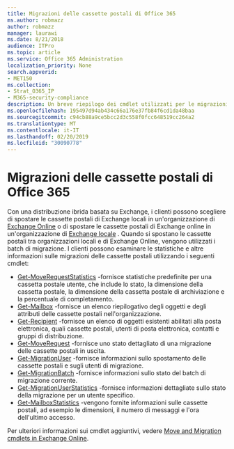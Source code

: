 ```yaml
---
title: Migrazioni delle cassette postali di Office 365
ms.author: robmazz
author: robmazz
manager: laurawi
ms.date: 8/21/2018
audience: ITPro
ms.topic: article
ms.service: Office 365 Administration
localization_priority: None
search.appverid:
- MET150
ms.collection:
- Strat_O365_IP
- M365-security-compliance
description: Un breve riepilogo dei cmdlet utilizzati per le migrazioni delle cassette postali di Office 365.
ms.openlocfilehash: 195497d94ab434c66a176e37fb84f6cd1da48baa
ms.sourcegitcommit: c94cb88a9ce5bcc2d3c558f0fcc648519cc264a2
ms.translationtype: MT
ms.contentlocale: it-IT
ms.lasthandoff: 02/20/2019
ms.locfileid: "30090778"
---
```

# <a name="office-365-mailbox-migrations"></a>Migrazioni delle cassette postali di Office 365
Con una distribuzione ibrida basata su Exchange, i clienti possono scegliere di spostare le cassette postali di Exchange locali in un'organizzazione di [Exchange Online](https://docs.microsoft.com/Exchange/exchange-online) o di spostare le cassette postali di Exchange online in un'organizzazione di [Exchange locale](https://docs.microsoft.com/Exchange/exchange-server) . Quando si spostano le cassette postali tra organizzazioni locali e di Exchange Online, vengono utilizzati i batch di migrazione. I clienti possono esaminare le statistiche e altre informazioni sulle migrazioni delle cassette postali utilizzando i seguenti cmdlet:

- [Get-MoveRequestStatistics](https://docs.microsoft.com/powershell/module/exchange/move-and-migration/Get-MoveRequestStatistics?view=exchange-ps) -fornisce statistiche predefinite per una cassetta postale utente, che include lo stato, la dimensione della cassetta postale, la dimensione della cassetta postale di archiviazione e la percentuale di completamento.
- [Get-Mailbox](https://docs.microsoft.com/powershell/module/exchange/mailboxes/Get-Mailbox?view=exchange-ps
) -fornisce un elenco riepilogativo degli oggetti e degli attributi delle cassette postali nell'organizzazione.
- [Get-Recipient](https://docs.microsoft.com/powershell/module/exchange/users-and-groups/Get-Recipient?view=exchange-ps) -fornisce un elenco di oggetti esistenti abilitati alla posta elettronica, quali cassette postali, utenti di posta elettronica, contatti e gruppi di distribuzione.
- [Get-MoveRequest](https://docs.microsoft.com/powershell/module/exchange/move-and-migration/Get-MoveRequest?view=exchange-ps) -fornisce uno stato dettagliato di una migrazione delle cassette postali in uscita.
- [Get-MigrationUser](https://docs.microsoft.com/powershell/module/exchange/move-and-migration/Get-MigrationUser?view=exchange-ps) -fornisce informazioni sullo spostamento delle cassette postali e sugli utenti di migrazione.
- [Get-MigrationBatch](https://docs.microsoft.com/powershell/module/exchange/move-and-migration/Get-MigrationBatch?view=exchange-ps) -fornisce informazioni sullo stato del batch di migrazione corrente.
- [Get-MigrationUserStatistics](https://docs.microsoft.com/powershell/module/exchange/move-and-migration/Get-MigrationUserStatistics?view=exchange-ps) -fornisce informazioni dettagliate sullo stato della migrazione per un utente specifico.
- [Get-MailboxStatistics](https://docs.microsoft.com/powershell/module/exchange/mailboxes/Get-MailboxStatistics?view=exchange-ps) -vengono fornite informazioni sulle cassette postali, ad esempio le dimensioni, il numero di messaggi e l'ora dell'ultimo accesso.

Per ulteriori informazioni sui cmdlet aggiuntivi, vedere [Move and Migration cmdlets in Exchange Online](https://docs.microsoft.com/powershell/exchange/exchange-online/exchange-online-powershell?view=exchange-ps).
